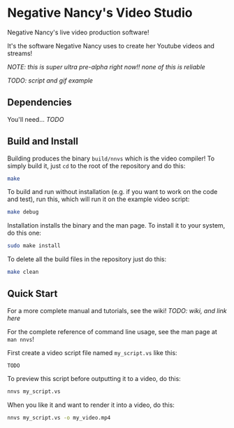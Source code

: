 # Negative Nancy's Video Studio

Negative Nancy's live video production software!

It's the software Negative Nancy uses to create her Youtube videos and streams!

_NOTE: this is super ultra pre-alpha right now!! none of this is reliable_

_TODO: script and gif example_

## Dependencies

You'll need... _TODO_

## Build and Install

Building produces the binary `build/nnvs` which is the video compiler!
To simply build it, just `cd` to the root of the repository and do this:

```bash
make
```

To build and run without installation (e.g. if you want to work on the code and test), run this, which will run it on the example video script:

```bash
make debug
```

Installation installs the binary and the man page.
To install it to your system, do this one:

```bash
sudo make install
```

To delete all the build files in the repository just do this:

```bash
make clean
```

## Quick Start

For a more complete manual and tutorials, see the wiki! _TODO: wiki, and link here_

For the complete reference of command line usage, see the man page at `man nnvs`!

First create a video script file named `my_script.vs` like this:

```
TODO
```

To preview this script before outputting it to a video, do this:

```bash
nnvs my_script.vs
```

When you like it and want to render it into a video, do this:

```bash
nnvs my_script.vs -o my_video.mp4
```
